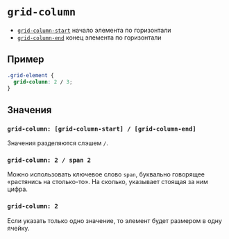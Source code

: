 # `grid-column`

- [`grid-column-start`](./grid-column-start.md) начало элемента по горизонтали
- [`grid-column-end`](./grid-column-end.md) конец элемента по горизонтали

## Пример

```css
.grid-element {
  grid-column: 2 / 3;
}
```

## Значения

### `grid-column: [grid-column-start] / [grid-column-end]`

Значения разделяются слэшем `/`.

### `grid-column: 2 / span 2`

Можно использовать ключевое слово `span`, буквально говорящее «растянись на столько-то». На сколько, указывает стоящая за ним цифра.

### `grid-column: 2`

Если указать только одно значение, то элемент будет размером в одну ячейку.
